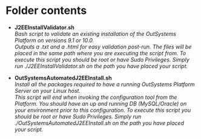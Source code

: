 # Folder contents

- **J2EEInstallValidator.sh**  
_Bash script to validate an existing installation of the OutSystems Platform on versions 9.1 or 10.0._  
_Outputs a .txt and a .html for easy validation post-run. The files will be placed in the same path where you are executing the script from._
_To execute this script you should be root or have Sudo Privileges._
_Simply run ./J2EEInstallValidator.sh on the path you have placed your script._

- **OutSystemsAutomatedJ2EEInstall.sh**  
_Install all the packages required to have a running OutSystems Platform Server on your Linux host._  
_This script will end when invoking the configuration tool from the Platform. You should have an up and running DB (MySQL/Oracle) on your environment prior to this configuration._
_To execute this script you should be root or have Sudo Privileges._
_Simply run ./OutSystemsAutomatedJ2EEInstall.sh on the path you have placed your script._
